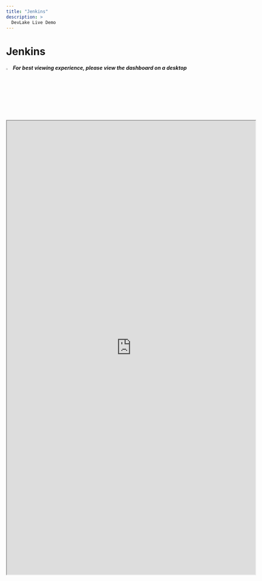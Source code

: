 ```yaml
---
title: "Jenkins"
description: >
  DevLake Live Demo
---
```


# Jenkins

<div className="info">
  <h5>
    <img
      src="https://user-images.githubusercontent.com/84442212/197146839-c2d116e6-e0b8-40a0-bb29-e51fb4805a81.png"
      alt=""
      width="3%"
    /> For best viewing experience, please view the dashboard on a desktop
  </h5>
</div>

<iframe src="https://grafana-lake.demo.devlake.io/d/W8AiDFQnk/jenkins?orgId=1&from=now-6M&to=now" width="135%" height="1240px"></iframe>
